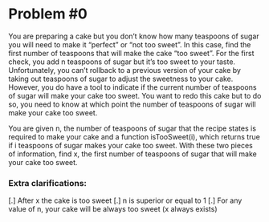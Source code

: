 # Problem #0

You are preparing a cake but you don’t know how many teaspoons of sugar you will need to make it “perfect” or “not too sweet”. In this case, find the first number of teaspoons that will make the cake “too sweet”. For the first check, you add n teaspoons of sugar but it’s too sweet to your taste. Unfortunately, you can’t rollback to a previous version of your cake by taking out teaspoons of sugar to adjust the sweetness to your cake. However, you do have a tool to indicate if the current number of teaspoons of sugar will make your cake too sweet. You want to redo this cake but to do so, you need to know at which point the number of teaspoons of sugar will make your cake too sweet.

You are given n, the number of teaspoons of sugar that the recipe states is required to make your cake and a function isTooSweet(i), which returns true if i teaspoons of sugar makes your cake too sweet. With these two pieces of information, find x, the first number of teaspoons of sugar that will make your cake too sweet.

### Extra clarifications:

[.] After x the cake is too sweet
[.] n is superior or equal to 1
[.] For any value of n, your cake will be always too sweet (x always exists)
